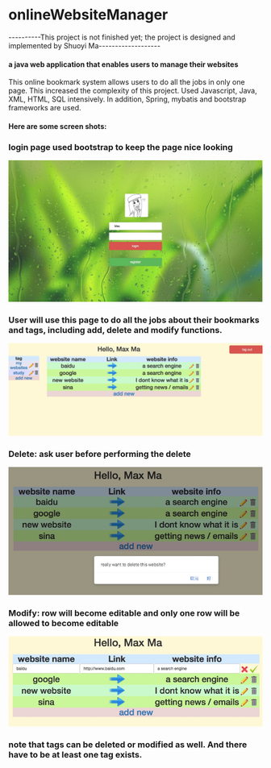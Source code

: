 # onlineWebsiteManager
----------This project is not finished yet; the project is designed and implemented by Shuoyi Ma-------------------
#### a java web application that enables users to manage their websites

This online bookmark system allows users to do all the jobs in only one page. This increased the complexity of this project. Used Javascript, Java, XML, HTML, SQL intensively. In addition, Spring, mybatis and bootstrap frameworks are used.

#### Here are some screen shots:

### login page used bootstrap to keep the page nice looking
![login page](https://github.com/mashuoyi111/onlineWebsiteManager/blob/master/screen%20shots/login%20img.jpeg)

### User will use this page to do all the jobs about their bookmarks and tags, including add, delete and modify functions.
![index page](https://raw.githubusercontent.com/mashuoyi111/onlineWebsiteManager/master/screen%20shots/index%20img.jpeg)

### Delete: ask user before performing the delete
![delete page](https://raw.githubusercontent.com/mashuoyi111/onlineWebsiteManager/master/screen%20shots/delete%20img.jpeg)

### Modify: row will become editable and only one row will be allowed to become editable
![modify page](https://raw.githubusercontent.com/mashuoyi111/onlineWebsiteManager/master/screen%20shots/modify%20img.jpeg)

### note that tags can be deleted or modified as well. And there have to be at least one tag exists.
